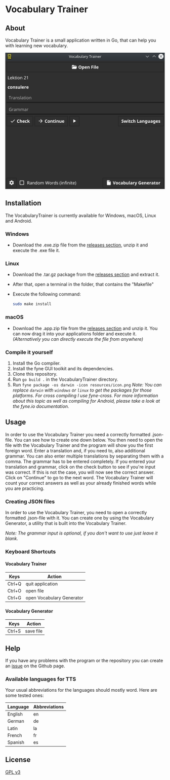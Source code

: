 # Vocabulary Trainer

## About

Vocabulary Trainer is a small application written in Go, that can help you with learning new vocabulary.

![screenshot](screenshot.png)

## Installation

The VocabularyTrainer is currently available for Windows, macOS, Linux and Android.

### Windows

- Download the .exe.zip file from the [releases section](https://github.com/Palexer/vocabulary-trainer/releases), unzip it and execute the .exe file it.

### Linux

- Download the .tar.gz package from the [releases section](https://github.com/Palexer/vocabulary-trainer/releases) and extract it.

- After that, open a terminal in the folder, that contains the "Makefile"

- Execute the following command:
  
  ```bash
  sudo make install
  ```

### macOS

- Download the .app.zip file from the [releases section](https://github.com/Palexer/vocabulary-trainer/releases) and unzip it. You can now drag it into your applications folder and execute it. 
  _(Alternatively you can directly execute the file from anywhere)_


### Compile it yourself

1. Install the Go compiler.
2. Install the fyne GUI toolkit and its dependencies.
3. Clone this repository.
4. Run ```go build .``` in the VocabularyTrainer directory.
5. Run ```fyne package -os darwin -icon resources/icon.png``` 
    _Note: You can replace ```darwin``` with ```windows``` or ```linux``` to get the packages for those platforms. For cross compiling I use fyne-cross. For more information about this topic as well as compiling for Android, please take a look at the fyne.io documentation._

## Usage

In order to use the Vocabulary Trainer you need a correctly formatted .json-file. You can see how to create one down below.
You then need to open the file with the Vocabulary Trainer and the program will show you the first foreign word.
Enter a translation and, if you need to, also additional grammar. You can also enter multiple translations by separating them with a comma.
The grammar has to be entered completely. If you entered your translation and grammar, click on the check button to see if you're input was correct. If this is not the case, you will now see the correct answer. 
Click on "Continue" to go to the next word. The Vocabulary Trainer will count your correct answers as well as your already finished words while you are practicing.

### Creating JSON files

In order to use the Vocabulary Trainer, you need to open a correctly formatted .json-file with it.
You can create one by using the Vocabulary Generator, a utility that is built into the Vocabulary Trainer.

_Note: The grammar input is optional, if you don't want to use just leave it blank._

### Keyboard Shortcuts

#### Vocabulary Trainer
|Keys|Action|
|---|------|
|Ctrl+Q|quit application|
|Ctrl+O|open file|
|Ctrl+G|open Vocabulary Generator|


#### Vocabulary Generator
|Keys|Action|
|---|------|
|Ctrl+S|save file|

## Help

If you have any problems with the program or the repository you can create an [issue](https://github.com/Palexer/vocabulary-trainer/issues) on the Github page.

### Available languages for TTS

Your usual abbreviations for the languages should mostly word. Here are some tested ones:

|Language|Abbreviations|
|--------|-------------|
|English|en|
|German|de|
|Latin|la|
|French|fr|
|Spanish|es|

## License

[GPL v3](LICENSE)

